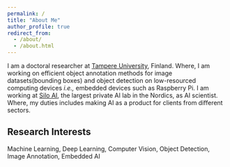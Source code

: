 ```yaml
---
permalink: /
title: "About Me"
author_profile: true
redirect_from: 
  - /about/
  - /about.html
---
```

I am a doctoral researcher at [Tampere University](https://www.tuni.fi/en), Finland. Where, I am working on efficient object annotation methods for image datasets(bounding boxes) and object detection on low-resourced computing devices *i.e.,* embedded devices such as Raspberry Pi.
I am working at [Silo AI](https://www.silo.ai), the largest private AI lab in the Nordics, as AI scientist. Where, my duties includes making AI as a product for clients from different sectors. 
<!-- the supervision of Associate Professor [Heikki Huttunen](http://www.cs.tut.fi/~hehu/) and Associate Professor [Esa Rahtu](https://esa.rahtu.fi/). -->

<!-- This is my google [site](https://sites.google.com/view/bishwoadhikari/home).   -->

<!-- ## Recent News
<!-- ====== -->
<!-- * One paper accepted at [EUVIP2021](https://www-l2ti.univ-paris13.fr/euvip2020/), [arXiv](https://arxiv.org/abs/2105.04678). -->
<!-- * Presented paper at [ICPR2020](http://www.icpr2020.it/), [arXiv](https://arxiv.org/abs/2007.00961). -->
<!-- *(Update on 25.06.2020) -->
<!-- * Working on real-time facial analysis. Manuscript submitted to Journal. -->
<!-- * Attended [PRAIRIE AI summer school 2019](https://project.inria.fr/paiss/). -->
<!-- * Started doing research on active learning for bounding box annotation.  -->
<!-- * Submitted 2 papers to IEEE conference (under review). -->
<!-- * Presented poster at 7th European Workshop on Visual Information Processing (EUVIP). -->
<!-- * One paper accepted at [EUVIP2018](https://ieeexplore.ieee.org/document/8611732), [arXiv](https://arxiv.org/abs/1807.03142). -->
<!-- * Fully annotated Indoor Object Detection data can be downloaded from [here](https://zenodo.org/record/2654485). -->


## Research Interests
<!-- ====== -->
Machine Learning, Deep Learning, Computer Vision, Object Detection, Image Annotation, Embedded AI
<!-- -- Resource efficient object detection, automatic data annotation -->
 
